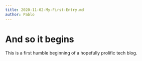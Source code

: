 ```yaml
---
title: 2020-11-02-My-First-Entry.md
author: Pablo
---
```


# And so it begins

This is a first humble beginning of a hopefully prolific tech blog.

